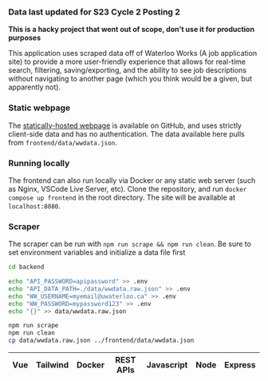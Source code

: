 ### Data last updated for S23 Cycle 2 Posting 2
**This is a hacky project that went out of scope, don't use it for production purposes**

This application uses scraped data off of Waterloo Works (A job application site) to provide a more user-friendly experience that allows for real-time search, filtering, saving/exporting, and the ability to see job descriptions without navigating to another page (which you think would be a given, but apparently not).

### Static webpage
The [statically-hosted webpage](https://expitau-dev.github.io/WaterlooWorksNow/) is available on GitHub, and uses strictly client-side data and has no authentication. The data available here pulls from `frontend/data/wwdata.json`. 

### Running locally
The frontend can also run locally via Docker or any static web server (such as Nginx, VSCode Live Server, etc). Clone the repository, and run `docker compose up frontend` in the root directory. The site will be available at `localhost:8080`.

### Scraper
The scraper can be run with `npm run scrape && npm run clean`. Be sure to set environment variables and initialize a data file first
```bash
cd backend

echo "API_PASSWORD=apipassword" >> .env
echo "API_DATA_PATH=./data/wwdata.raw.json" >> .env
echo "WW_USERNAME=myemail@uwaterloo.ca" >> .env
echo "WW_PASSWORD=mypassword123" >> .env
echo "{}" >> data/wwdata.raw.json

npm run scrape
npm run clean
cp data/wwdata.raw.json ../frontend/data/wwdata.json
```

| Vue | Tailwind | Docker | REST APIs | Javascript | Node | Express
|:-:|:-:|:-:|:-:|:-:|:-:|:-:|
